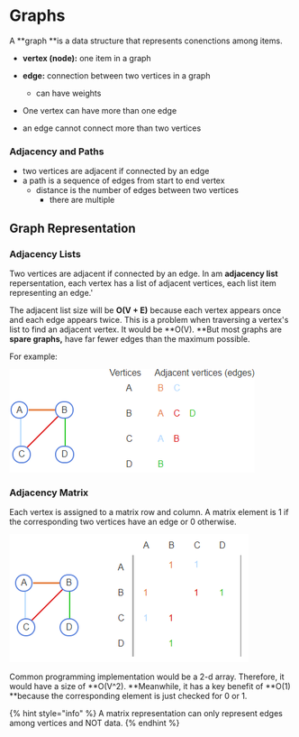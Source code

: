 # Graphs

A **graph **is a data structure that represents conenctions among items.

* **vertex (node):** one item in a graph
* **edge:** connection between two vertices in a graph
  * can have weights



* One vertex can have more than one edge
* an edge cannot connect more than two vertices

### Adjacency and Paths

* two vertices are adjacent if connected by an edge 
* a path is a sequence of edges from start to end vertex
  * distance is the number of edges between two vertices
    * there are multiple 

## Graph Representation

### Adjacency Lists 

Two vertices are adjacent if connected by an edge. In am **adjacency list** repersentation, each vertex has a list of adjacent vertices, each list item representing an edge.'

The adjacent list size will be **O(V + E)**  because each vertex appears once and each edge appears twice. This is a problem when traversing a vertex's list to find an adjacent vertex. It would be **O(V). **But most graphs are **spare graphs,** have far fewer edges than the maximum possible.

For example: 

![](<../.gitbook/assets/image (12).png>)

### Adjacency Matrix

Each vertex is assigned to a matrix row and column. A matrix element is 1 if the corresponding two vertices have an edge or 0 otherwise.

![](<../.gitbook/assets/image (13).png>)

Common programming implementation would be a 2-d array. Therefore, it would have a size of **O(V^2). **Meanwhile, it has a key benefit of **O(1) **because the corresponding element is just checked for 0 or 1.

{% hint style="info" %}
A matrix representation can only represent edges among vertices and NOT data.
{% endhint %}
